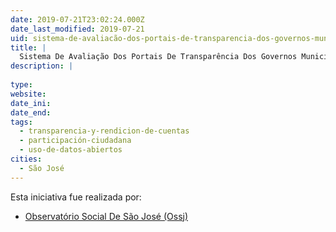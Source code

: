 ```yaml
---
date: 2019-07-21T23:02:24.000Z
date_last_modified: 2019-07-21
uid: sistema-de-avaliacão-dos-portais-de-transparencia-dos-governos-municipais
title: |
  Sistema De Avaliação Dos Portais De Transparência Dos Governos Municipais
description: |
  
type: 
website: 
date_ini: 
date_end: 
tags:
  - transparencia-y-rendicion-de-cuentas
  - participación-ciudadana
  - uso-de-datos-abiertos
cities: 
  - São José
---
```


Esta iniciativa fue realizada por:

- [Observatório Social De São José (Ossj)](/organizaciones/observatorio-social-de-são-jose-ossj)
